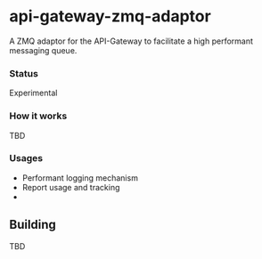 api-gateway-zmq-adaptor
=======================

A ZMQ adaptor for the API-Gateway to facilitate a high performant messaging queue.

### Status
Experimental

### How it works
TBD

### Usages
* Performant logging mechanism
* Report usage and tracking
* 
## Building
TBD
